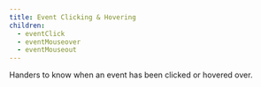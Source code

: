 ```yaml
---
title: Event Clicking & Hovering
children:
  - eventClick
  - eventMouseover
  - eventMouseout
---
```


Handers to know when an event has been clicked or hovered over.

